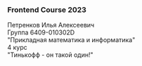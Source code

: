 ### Frontend Course 2023

Петренков Илья Алексеевич  
Группа 6409-010302D  
"Прикладная математика и информатика"  
4 курс  
"Тинькофф - он такой один!"
